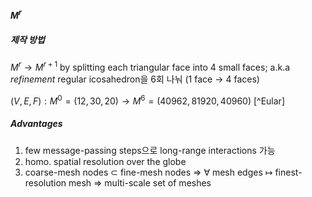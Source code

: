 #### $M^r$
##### 제작 방법
$M^r \rightarrow M^{r+1}$ by splitting each triangular face into 4 small faces; a.k.a *refinement*
regular icosahedron을 6회 나눠 (1 face $\rightarrow$ 4 faces)

$(V, E, F) : M^0 = (12, 30, 20) \rightarrow M^6 = (40962, 81920, 40960)$ [^Eular]

[^Euler]: Euler's Formula: V-E+F=2

##### Advantages
1. few message-passing steps으로 long-range interactions 가능
2. homo. spatial resolution over the globe
3. coarse-mesh nodes $\subset$ fine-mesh nodes 
   $\Rightarrow$ $\forall$ mesh edges $\mapsto$ finest-resolution mesh
   $\Rightarrow$ multi-scale set of meshes
